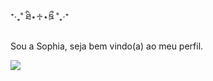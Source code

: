  ⁺‧₊˚ ཐི⋆♱⋆ཋྀ ˚₊‧⁺
 
Sou a Sophia, seja bem vindo(a) ao meu perfil.

![](https://media1.tenor.com/m/ZmTkbFsCpBQAAAAC/jujutsu-kaisen-shibuya-arc-choso.gif)
